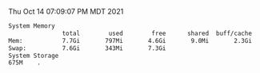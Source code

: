 Thu Oct 14 07:09:07 PM MDT 2021
```bash
System Memory
               total        used        free      shared  buff/cache   available
Mem:           7.7Gi       797Mi       4.6Gi       9.0Mi       2.3Gi       6.6Gi
Swap:          7.6Gi       343Mi       7.3Gi
System Storage
675M	.
```
